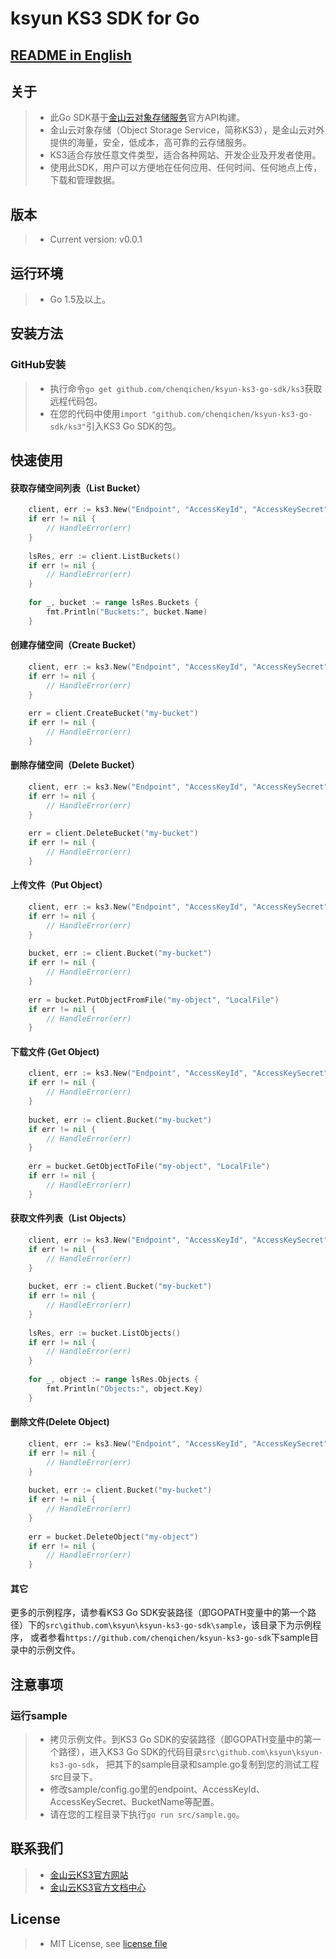 # ksyun KS3 SDK for Go


## [README in English](https://github.com/chenqichen/ksyun-ks3-go-sdk/blob/master/README.md)

## 关于
> - 此Go SDK基于[金山云对象存储服务](https://docs.ksyun.com/documents/39060)官方API构建。
> - 金山云对象存储（Object Storage Service，简称KS3），是金山云对外提供的海量，安全，低成本，高可靠的云存储服务。
> - KS3适合存放任意文件类型，适合各种网站、开发企业及开发者使用。
> - 使用此SDK，用户可以方便地在任何应用、任何时间、任何地点上传，下载和管理数据。

## 版本
> - Current version: v0.0.1

## 运行环境
> - Go 1.5及以上。

## 安装方法
### GitHub安装
> - 执行命令`go get github.com/chenqichen/ksyun-ks3-go-sdk/ks3`获取远程代码包。
> - 在您的代码中使用`import "github.com/chenqichen/ksyun-ks3-go-sdk/ks3"`引入KS3 Go SDK的包。

## 快速使用
#### 获取存储空间列表（List Bucket）
```go
    client, err := ks3.New("Endpoint", "AccessKeyId", "AccessKeySecret")
    if err != nil {
        // HandleError(err)
    }
    
    lsRes, err := client.ListBuckets()
    if err != nil {
        // HandleError(err)
    }
    
    for _, bucket := range lsRes.Buckets {
        fmt.Println("Buckets:", bucket.Name)
    }
```

#### 创建存储空间（Create Bucket）
```go
    client, err := ks3.New("Endpoint", "AccessKeyId", "AccessKeySecret")
    if err != nil {
        // HandleError(err)
    }
    
    err = client.CreateBucket("my-bucket")
    if err != nil {
        // HandleError(err)
    }
```
    
#### 删除存储空间（Delete Bucket）
```go
    client, err := ks3.New("Endpoint", "AccessKeyId", "AccessKeySecret")
    if err != nil {
        // HandleError(err)
    }
    
    err = client.DeleteBucket("my-bucket")
    if err != nil {
        // HandleError(err)
    }
```

#### 上传文件（Put Object）
```go
    client, err := ks3.New("Endpoint", "AccessKeyId", "AccessKeySecret")
    if err != nil {
        // HandleError(err)
    }
    
    bucket, err := client.Bucket("my-bucket")
    if err != nil {
        // HandleError(err)
    }
    
    err = bucket.PutObjectFromFile("my-object", "LocalFile")
    if err != nil {
        // HandleError(err)
    }
```

#### 下载文件 (Get Object)
```go
    client, err := ks3.New("Endpoint", "AccessKeyId", "AccessKeySecret")
    if err != nil {
        // HandleError(err)
    }
    
    bucket, err := client.Bucket("my-bucket")
    if err != nil {
        // HandleError(err)
    }
    
    err = bucket.GetObjectToFile("my-object", "LocalFile")
    if err != nil {
        // HandleError(err)
    }
```

#### 获取文件列表（List Objects）
```go
    client, err := ks3.New("Endpoint", "AccessKeyId", "AccessKeySecret")
    if err != nil {
        // HandleError(err)
    }
    
    bucket, err := client.Bucket("my-bucket")
    if err != nil {
        // HandleError(err)
    }
    
    lsRes, err := bucket.ListObjects()
    if err != nil {
        // HandleError(err)
    }
    
    for _, object := range lsRes.Objects {
        fmt.Println("Objects:", object.Key)
    }
```
    
#### 删除文件(Delete Object)
```go
    client, err := ks3.New("Endpoint", "AccessKeyId", "AccessKeySecret")
    if err != nil {
        // HandleError(err)
    }
    
    bucket, err := client.Bucket("my-bucket")
    if err != nil {
        // HandleError(err)
    }
    
    err = bucket.DeleteObject("my-object")
    if err != nil {
        // HandleError(err)
    }
```

#### 其它
更多的示例程序，请参看KS3 Go SDK安装路径（即GOPATH变量中的第一个路径）下的`src\github.com\ksyun\ksyun-ks3-go-sdk\sample`，该目录下为示例程序，
或者参看`https://github.com/chenqichen/ksyun-ks3-go-sdk`下sample目录中的示例文件。

## 注意事项
### 运行sample
> - 拷贝示例文件。到KS3 Go SDK的安装路径（即GOPATH变量中的第一个路径），进入KS3 Go SDK的代码目录`src\github.com\ksyun\ksyun-ks3-go-sdk`，
把其下的sample目录和sample.go复制到您的测试工程src目录下。
> - 修改sample/config.go里的endpoint、AccessKeyId、AccessKeySecret、BucketName等配置。
> - 请在您的工程目录下执行`go run src/sample.go`。

## 联系我们
> - [金山云KS3官方网站](http://ks3.console.ksyun.com)
> - [金山云KS3官方文档中心](https://docs.ksyun.com/documents/2326)


## License
> - MIT License, see [license file](LICENSE)

